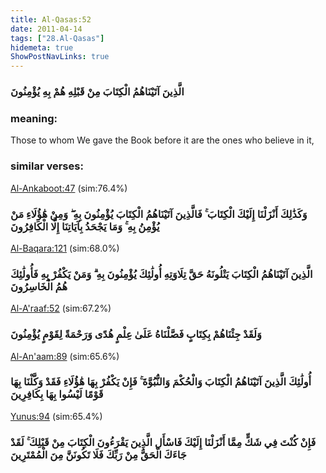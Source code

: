 ```yaml
---
title: Al-Qasas:52
date: 2011-04-14
tags: ["28.Al-Qasas"]
hidemeta: true 
ShowPostNavLinks: true 
---
```

### الَّذِينَ آتَيْنَاهُمُ الْكِتَابَ مِنْ قَبْلِهِ هُمْ بِهِ يُؤْمِنُونَ
### meaning: 
Those to whom We gave the Book before it are the ones who believe in it,
### similar verses: 

[Al-Ankaboot:47](/29/47) (sim:76.4%)

### وَكَذَٰلِكَ أَنْزَلْنَا إِلَيْكَ الْكِتَابَ ۚ فَالَّذِينَ آتَيْنَاهُمُ الْكِتَابَ يُؤْمِنُونَ بِهِ ۖ وَمِنْ هَٰؤُلَاءِ مَنْ يُؤْمِنُ بِهِ ۚ وَمَا يَجْحَدُ بِآيَاتِنَا إِلَّا الْكَافِرُونَ

[Al-Baqara:121](/2/121) (sim:68.0%)

### الَّذِينَ آتَيْنَاهُمُ الْكِتَابَ يَتْلُونَهُ حَقَّ تِلَاوَتِهِ أُولَٰئِكَ يُؤْمِنُونَ بِهِ ۗ وَمَنْ يَكْفُرْ بِهِ فَأُولَٰئِكَ هُمُ الْخَاسِرُونَ

[Al-A'raaf:52](/7/52) (sim:67.2%)

### وَلَقَدْ جِئْنَاهُمْ بِكِتَابٍ فَصَّلْنَاهُ عَلَىٰ عِلْمٍ هُدًى وَرَحْمَةً لِقَوْمٍ يُؤْمِنُونَ

[Al-An'aam:89](/6/89) (sim:65.6%)

### أُولَٰئِكَ الَّذِينَ آتَيْنَاهُمُ الْكِتَابَ وَالْحُكْمَ وَالنُّبُوَّةَ ۚ فَإِنْ يَكْفُرْ بِهَا هَٰؤُلَاءِ فَقَدْ وَكَّلْنَا بِهَا قَوْمًا لَيْسُوا بِهَا بِكَافِرِينَ

[Yunus:94](/10/94) (sim:65.4%)

### فَإِنْ كُنْتَ فِي شَكٍّ مِمَّا أَنْزَلْنَا إِلَيْكَ فَاسْأَلِ الَّذِينَ يَقْرَءُونَ الْكِتَابَ مِنْ قَبْلِكَ ۚ لَقَدْ جَاءَكَ الْحَقُّ مِنْ رَبِّكَ فَلَا تَكُونَنَّ مِنَ الْمُمْتَرِينَ
